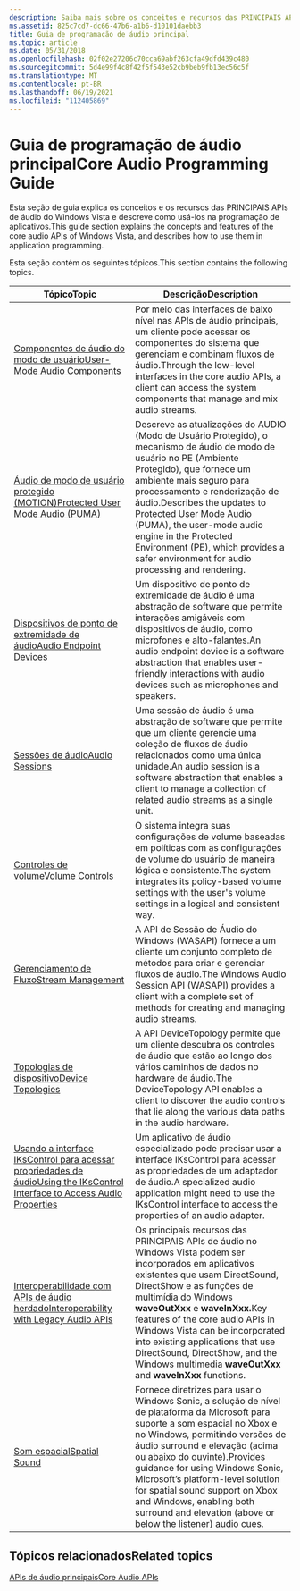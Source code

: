 ```yaml
---
description: Saiba mais sobre os conceitos e recursos das PRINCIPAIS APIs de áudio do Windows Vista e como usá-los na programação de aplicativos.
ms.assetid: 825c7cd7-dc66-47b6-a1b6-d10101daebb3
title: Guia de programação de áudio principal
ms.topic: article
ms.date: 05/31/2018
ms.openlocfilehash: 02f02e27206c70cca69abf263cfa49dfd439c480
ms.sourcegitcommit: 5d4e99f4c8f42f5f543e52cb9beb9fb13ec56c5f
ms.translationtype: MT
ms.contentlocale: pt-BR
ms.lasthandoff: 06/19/2021
ms.locfileid: "112405869"
---
```

# <a name="core-audio-programming-guide"></a><span data-ttu-id="5f681-103">Guia de programação de áudio principal</span><span class="sxs-lookup"><span data-stu-id="5f681-103">Core Audio Programming Guide</span></span>

<span data-ttu-id="5f681-104">Esta seção de guia explica os conceitos e os recursos das PRINCIPAIS APIs de áudio do Windows Vista e descreve como usá-los na programação de aplicativos.</span><span class="sxs-lookup"><span data-stu-id="5f681-104">This guide section explains the concepts and features of the core audio APIs of Windows Vista, and describes how to use them in application programming.</span></span>

<span data-ttu-id="5f681-105">Esta seção contém os seguintes tópicos.</span><span class="sxs-lookup"><span data-stu-id="5f681-105">This section contains the following topics.</span></span>



| <span data-ttu-id="5f681-106">Tópico</span><span class="sxs-lookup"><span data-stu-id="5f681-106">Topic</span></span>                                                                                                                      | <span data-ttu-id="5f681-107">Descrição</span><span class="sxs-lookup"><span data-stu-id="5f681-107">Description</span></span>                                                                                                                                                                                                  |
|----------------------------------------------------------------------------------------------------------------------------|--------------------------------------------------------------------------------------------------------------------------------------------------------------------------------------------------------------|
| [<span data-ttu-id="5f681-108">Componentes de áudio do modo de usuário</span><span class="sxs-lookup"><span data-stu-id="5f681-108">User-Mode Audio Components</span></span>](user-mode-audio-components.md)                                                               | <span data-ttu-id="5f681-109">Por meio das interfaces de baixo nível nas APIs de áudio principais, um cliente pode acessar os componentes do sistema que gerenciam e combinam fluxos de áudio.</span><span class="sxs-lookup"><span data-stu-id="5f681-109">Through the low-level interfaces in the core audio APIs, a client can access the system components that manage and mix audio streams.</span></span>                                                                        |
| [<span data-ttu-id="5f681-110">Áudio de modo de usuário protegido (MOTION)</span><span class="sxs-lookup"><span data-stu-id="5f681-110">Protected User Mode Audio (PUMA)</span></span>](protected-user-mode-audio--puma-.md)                                                   | <span data-ttu-id="5f681-111">Descreve as atualizações do AUDIO (Modo de Usuário Protegido), o mecanismo de áudio de modo de usuário no PE (Ambiente Protegido), que fornece um ambiente mais seguro para processamento e renderização de áudio.</span><span class="sxs-lookup"><span data-stu-id="5f681-111">Describes the updates to Protected User Mode Audio (PUMA), the user-mode audio engine in the Protected Environment (PE), which provides a safer environment for audio processing and rendering.</span></span>              |
| [<span data-ttu-id="5f681-112">Dispositivos de ponto de extremidade de áudio</span><span class="sxs-lookup"><span data-stu-id="5f681-112">Audio Endpoint Devices</span></span>](audio-endpoint-devices.md)                                                                       | <span data-ttu-id="5f681-113">Um dispositivo de ponto de extremidade de áudio é uma abstração de software que permite interações amigáveis com dispositivos de áudio, como microfones e alto-falantes.</span><span class="sxs-lookup"><span data-stu-id="5f681-113">An audio endpoint device is a software abstraction that enables user-friendly interactions with audio devices such as microphones and speakers.</span></span>                                                              |
| [<span data-ttu-id="5f681-114">Sessões de áudio</span><span class="sxs-lookup"><span data-stu-id="5f681-114">Audio Sessions</span></span>](audio-sessions.md)                                                                                       | <span data-ttu-id="5f681-115">Uma sessão de áudio é uma abstração de software que permite que um cliente gerencie uma coleção de fluxos de áudio relacionados como uma única unidade.</span><span class="sxs-lookup"><span data-stu-id="5f681-115">An audio session is a software abstraction that enables a client to manage a collection of related audio streams as a single unit.</span></span>                                                                           |
| [<span data-ttu-id="5f681-116">Controles de volume</span><span class="sxs-lookup"><span data-stu-id="5f681-116">Volume Controls</span></span>](volume-controls.md)                                                                                     | <span data-ttu-id="5f681-117">O sistema integra suas configurações de volume baseadas em políticas com as configurações de volume do usuário de maneira lógica e consistente.</span><span class="sxs-lookup"><span data-stu-id="5f681-117">The system integrates its policy-based volume settings with the user's volume settings in a logical and consistent way.</span></span>                                                                                      |
| [<span data-ttu-id="5f681-118">Gerenciamento de Fluxo</span><span class="sxs-lookup"><span data-stu-id="5f681-118">Stream Management</span></span>](stream-management.md)                                                                                 | <span data-ttu-id="5f681-119">A API de Sessão de Áudio do Windows (WASAPI) fornece a um cliente um conjunto completo de métodos para criar e gerenciar fluxos de áudio.</span><span class="sxs-lookup"><span data-stu-id="5f681-119">The Windows Audio Session API (WASAPI) provides a client with a complete set of methods for creating and managing audio streams.</span></span>                                                                             |
| [<span data-ttu-id="5f681-120">Topologias de dispositivo</span><span class="sxs-lookup"><span data-stu-id="5f681-120">Device Topologies</span></span>](device-topologies.md)                                                                                 | <span data-ttu-id="5f681-121">A API DeviceTopology permite que um cliente descubra os controles de áudio que estão ao longo dos vários caminhos de dados no hardware de áudio.</span><span class="sxs-lookup"><span data-stu-id="5f681-121">The DeviceTopology API enables a client to discover the audio controls that lie along the various data paths in the audio hardware.</span></span>                                                                          |
| [<span data-ttu-id="5f681-122">Usando a interface IKsControl para acessar propriedades de áudio</span><span class="sxs-lookup"><span data-stu-id="5f681-122">Using the IKsControl Interface to Access Audio Properties</span></span>](using-the-ikscontrol-interface-to-access-audio-properties.md) | <span data-ttu-id="5f681-123">Um aplicativo de áudio especializado pode precisar usar a interface IKsControl para acessar as propriedades de um adaptador de áudio.</span><span class="sxs-lookup"><span data-stu-id="5f681-123">A specialized audio application might need to use the IKsControl interface to access the properties of an audio adapter.</span></span>                                                                                     |
| [<span data-ttu-id="5f681-124">Interoperabilidade com APIs de áudio herdado</span><span class="sxs-lookup"><span data-stu-id="5f681-124">Interoperability with Legacy Audio APIs</span></span>](interoperability-with-legacy-audio-apis.md)                                     | <span data-ttu-id="5f681-125">Os principais recursos das PRINCIPAIS APIs de áudio no Windows Vista podem ser incorporados em aplicativos existentes que usam DirectSound, DirectShow e as funções de multimídia do Windows **waveOutXxx** e **waveInXxx.**</span><span class="sxs-lookup"><span data-stu-id="5f681-125">Key features of the core audio APIs in Windows Vista can be incorporated into existing applications that use DirectSound, DirectShow, and the Windows multimedia **waveOutXxx** and **waveInXxx** functions.</span></span> |
| [<span data-ttu-id="5f681-126">Som espacial</span><span class="sxs-lookup"><span data-stu-id="5f681-126">Spatial Sound</span></span>](spatial-sound.md)                                                                                         | <span data-ttu-id="5f681-127">Fornece diretrizes para usar o Windows Sonic, a solução de nível de plataforma da Microsoft para suporte a som espacial no Xbox e no Windows, permitindo versões de áudio surround e elevação (acima ou abaixo do ouvinte).</span><span class="sxs-lookup"><span data-stu-id="5f681-127">Provides guidance for using Windows Sonic, Microsoft’s platform-level solution for spatial sound support on Xbox and Windows, enabling both surround and elevation (above or below the listener) audio cues.</span></span> |



 

## <a name="related-topics"></a><span data-ttu-id="5f681-128">Tópicos relacionados</span><span class="sxs-lookup"><span data-stu-id="5f681-128">Related topics</span></span>

<dl> <dt>

[<span data-ttu-id="5f681-129">APIs de áudio principais</span><span class="sxs-lookup"><span data-stu-id="5f681-129">Core Audio APIs</span></span>](core-audio-apis-in-windows-vista.md)
</dt> </dl>

 

 



